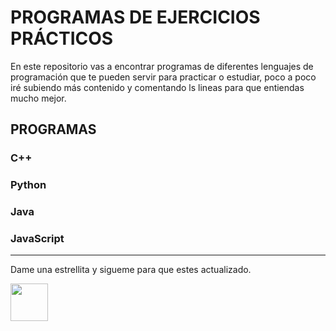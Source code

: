 # PROGRAMAS DE EJERCICIOS PRÁCTICOS
En este repositorio vas a encontrar programas de diferentes lenguajes de programación que te pueden servir para practicar o estudiar, poco a poco iré subiendo más contenido y comentando ls lineas para que entiendas mucho mejor.

## PROGRAMAS
### C++   
### Python
### Java
### JavaScript

<hr>
Dame una estrellita y sigueme para que estes actualizado.

<a href="https://github.com/Tomvargas"><img  src="https://user-images.githubusercontent.com/5713670/87202985-820dcb80-c2b6-11ea-9f56-7ec461c497c3.gif" width="60"/></a>

